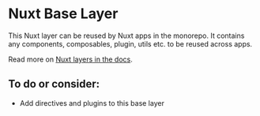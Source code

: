 # Nuxt Base Layer

This Nuxt layer can be reused by Nuxt apps in the monorepo. It contains any components, composables, plugin, utils etc. to be reused across apps.

Read more on [Nuxt layers in the docs](https://nuxt.com/docs/guide/going-further/layers).

## To do or consider:

- Add directives and plugins to this base layer
